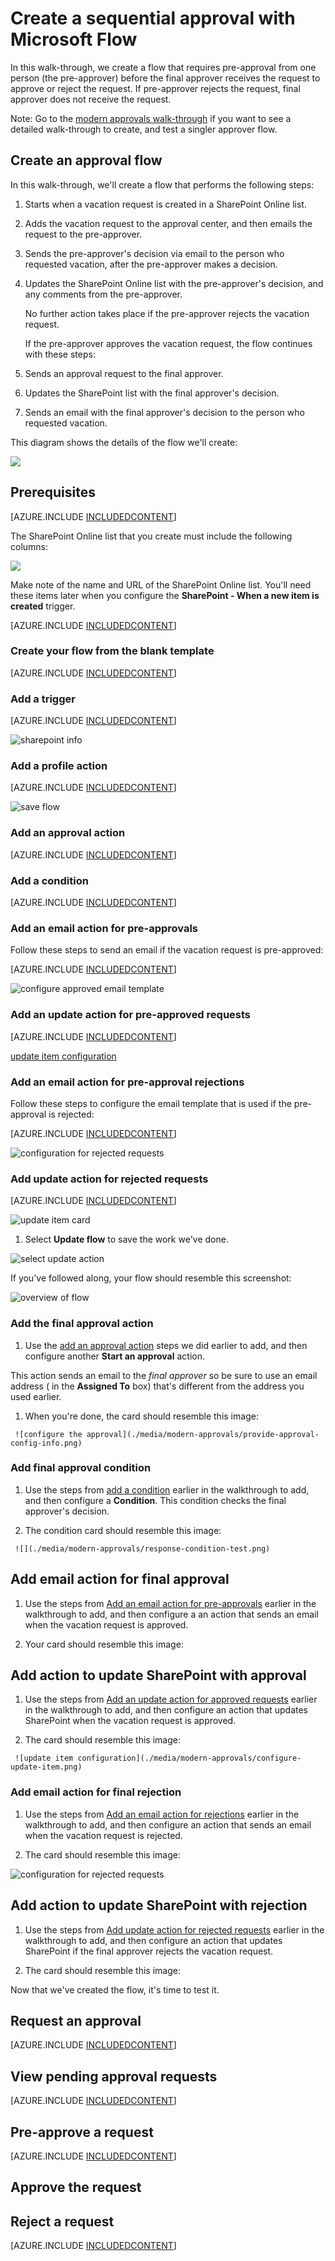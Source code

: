 <properties
    pageTitle="Regions overview for Microsoft Flow | Microsoft Flow"
    description="Overview with question and answer about regions in Microsoft Flow"
    services=""
    suite="flow"
    documentationCenter="na"
    authors="MSFTMan"
    manager="anneta"
    editor=""
    tags=""/>

<tags
   ms.service="flow"
   ms.devlang="na"
   ms.topic="article"
   ms.tgt_pltfrm="na"
   ms.workload="na"
   ms.date="02/16/2017"
   ms.author="deonhe"/>

# Create a sequential approval with Microsoft Flow

In this walk-through, we create a flow that requires pre-approval from one person (the pre-approver) before the final approver receives the request to approve or reject the request. If pre-approver rejects the request, final approver does not receive the request.

Note: Go to the [modern approvals walk-through](./modern-approvals.md) if you want to see a detailed walk-through to create, and test a singler approver flow.

## Create an approval flow

In this walk-through, we'll create a flow that performs the following steps:

1. Starts when a vacation request is created in a SharePoint Online list.

1. Adds the vacation request to the approval center, and then emails the request to the pre-approver.

1. Sends the pre-approver's decision via email to the person who requested vacation, after the pre-approver makes a decision.

1. Updates the SharePoint Online list with the pre-approver's decision, and any comments from the pre-approver.

   No further action takes place if the pre-approver rejects the vacation request.

   If the pre-approver approves the vacation request, the flow continues with these steps:

1. Sends an approval request to the final approver.

1. Updates the SharePoint list with the final approver's decision.

1. Sends an email with the final approver's decision to the person who requested vacation.

This diagram shows the details of the flow we'll create:

   ![](./media/sequential-modern-approvals/visio-overview.png)

## Prerequisites

[AZURE.INCLUDE [INCLUDEDCONTENT](../includes/prerequisites-for-modern-approvals.md)]

The SharePoint Online list that you create must include the following columns:

   ![](./media/sequential-modern-approvals/sharepoint-columns.png)

Make note of the name and URL of the SharePoint Online list. You'll need these items later when you configure the **SharePoint - When a new item is created** trigger.

[AZURE.INCLUDE [INCLUDEDCONTENT](../includes/modern-approvals-setup.md)]

### Create your flow from the blank template

[AZURE.INCLUDE [INCLUDEDCONTENT](../includes/sign-in-and-create-flow-from-blank-template.md)]

### Add a trigger

[AZURE.INCLUDE [INCLUDEDCONTENT](../includes/add-trigger-when-sharepoint-item-created.md)]

   ![sharepoint info](./media/modern-approvals/select-sharepoint-site-info.png)

### Add a profile action

[AZURE.INCLUDE [INCLUDEDCONTENT](../includes/add-get-profile-action.md)]

   ![save flow](./media/modern-approvals/save.png)

### Add an approval action

[AZURE.INCLUDE [INCLUDEDCONTENT](../includes/add-an-approval-action.md)]

### Add a condition

[AZURE.INCLUDE [INCLUDEDCONTENT](../includes/add-approval-condition-response.md)]

### Add an email action for pre-approvals

Follow these steps to send an email if the vacation request is pre-approved:

<!-- need to update this email to show it is a pre-approval -->
[AZURE.INCLUDE [INCLUDEDCONTENT](../includes/add-action-to-send-email-when-vacation-approved.md)]

   ![configure approved email template](./media/modern-approvals/yes-email-config.png)

### Add an update action for pre-approved requests

[AZURE.INCLUDE [INCLUDEDCONTENT](../includes/add-action-to-update-sharepoint-with-approval.md)]
<!--Need to update this to update the pre-approved elelement-->
   [update item configuration](./media/modern-approvals/configure-update-item.png)

### Add an email action for pre-approval rejections

Follow these steps to configure the email template that is used if the pre-approval is rejected:

[AZURE.INCLUDE [INCLUDEDCONTENT](../includes/add-action-to-send-email-when-vacation-rejected.md)]

<!--update this image -->
   ![configuration for rejected requests](./media/modern-approvals/configure-rejected-email.png)

### Add update action for rejected requests

[AZURE.INCLUDE [INCLUDEDCONTENT](../includes/add-action-to-update-sharepoint-with-rejection.md)]

   ![update item card](./media/modern-approvals/configure-update-item-no.png)

1. Select **Update flow** to save the work we've done.
<!--update this image -->
   ![select update action](./media/modern-approvals/update.png)

If you've followed along, your flow should resemble this screenshot:
<!--update this image -->
![overview of flow](./media/modern-approvals/completed-flow.png)

<!--add save step-->

### Add the final approval action

1. Use the [add an approval action](modern-approvals-sequential.md/#Add-an-approval-action) steps we did earlier to add, and then configure another **Start an approval** action.

This action sends an email to the *final approver* so be sure to use an email address ( in the **Assigned To** box) that's different from the address you used earlier.

1. When you're done, the card should resemble this image:

<!--update this image -->
     ![configure the approval](./media/modern-approvals/provide-approval-config-info.png)

### Add final approval condition

1. Use the steps from [add a condition](modern-approvals-sequential.md/#Add-a-condition) earlier in the walkthrough to add, and then configure a **Condition**. This condition checks the final approver's decision.

1. The condition card should resemble this image:

<!--update this image -->
     ![](./media/modern-approvals/response-condition-test.png)

## Add email action for final approval

1. Use the steps from [Add an email action for pre-approvals](modern-approvals-sequential.md/#Add-an-email-action-for-pre-approvals) earlier in the walkthrough to add, and then configure a an action that sends an email when the vacation request is approved.

1. Your card should resemble this image:

<!--update this image -->
<!--update the card name? -->

## Add action to update SharePoint with approval

1. Use the steps from [Add an update action for approved requests](modern-approvals-sequential.md/#Add-an-update-action-for-pre-approved-requests) earlier in the walkthrough to add, and then configure an action that updates SharePoint when the vacation request is approved.

1. The card should resemble this image:

<!--update this image -->
     ![update item configuration](./media/modern-approvals/configure-update-item.png)

### Add email action for final rejection

1. Use the steps from [Add an email action for rejections](modern-approvals-sequential.md/#Add-an-email-action-for-pre-approval-rejections) earlier in the walkthrough to add, and then configure an action that sends an email when the vacation request is rejected.

1. The card should resemble this image:

<!--update this image -->
   ![configuration for rejected requests](./media/modern-approvals/configure-rejected-email.png)

## Add action to update SharePoint with rejection

1. Use the steps from [Add update action for rejected requests](modern-approvals-sequential.md/#Add-update-action-for-rejected-requests) earlier in the walkthrough to add, and then configure an action that updates SharePoint if the final approver rejects the vacation request.

1. The card should resemble this image:

<!--update this image -->

Now that we've created the flow, it's time to test it.

## Request an approval

[AZURE.INCLUDE [INCLUDEDCONTENT](../includes/request-vacation-approval.md)]

## View pending approval requests

[AZURE.INCLUDE [INCLUDEDCONTENT](../includes/view-pending-approvals.md)]

## Pre-approve a request

[AZURE.INCLUDE [INCLUDEDCONTENT](../includes/approve-request-from-different-locations.md)]

## Approve the request

## Reject a request

[AZURE.INCLUDE [INCLUDEDCONTENT](../includes/reject-a-request.md)]









